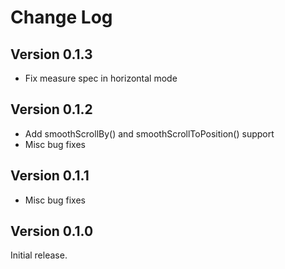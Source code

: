 Change Log
==========

Version 0.1.3
-------------

 * Fix measure spec in horizontal mode

Version 0.1.2
-------------

 * Add smoothScrollBy() and smoothScrollToPosition() support
 * Misc bug fixes

Version 0.1.1
-------------

 * Misc bug fixes

Version 0.1.0
-------------

Initial release.
